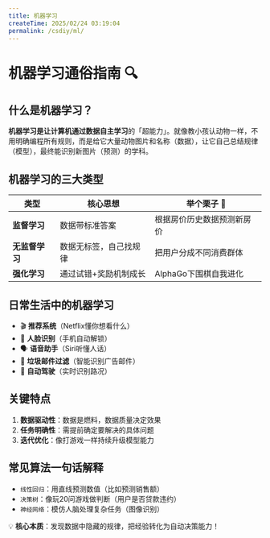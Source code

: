 ```yaml
---
title: 机器学习
createTime: 2025/02/24 03:19:04
permalink: /csdiy/ml/
---
```


# 机器学习通俗指南 🔍

## 什么是机器学习？
**机器学习是让计算机通过数据自主学习**的「超能力」。就像教小孩认动物一样，不用明确编程所有规则，而是给它大量动物图片和名称（数据），让它自己总结规律（模型），最终能识别新图片（预测）的学科。

## 机器学习的三大类型
| 类型         | 核心思想                          | 举个栗子 🌰            |
|--------------|-----------------------------------|------------------------|
| **监督学习** | 数据带标准答案                             | 根据房价历史数据预测新房价 |
| **无监督学习** | 数据无标签，自己找规律           | 把用户分成不同消费群体     |
| **强化学习**  | 通过试错+奖励机制成长           | AlphaGo下围棋自我进化    |

## 日常生活中的机器学习
- 🎬 **推荐系统**（Netflix懂你想看什么）
- 📸 **人脸识别**（手机自动解锁）
- 🗣 **语音助手**（Siri听懂人话）
- 📧 **垃圾邮件过滤**（智能识别广告邮件）
- 🚗 **自动驾驶**（实时识别路况）

## 关键特点
1. **数据驱动性**：数据是燃料，数据质量决定效果
2. **任务明确性**：需提前确定要解决的具体问题
3. **迭代优化**：像打游戏一样持续升级模型能力

## 常见算法一句话解释
- `线性回归`：用直线预测数值（比如预测销售额）
- `决策树`：像玩20问游戏做判断（用户是否贷款违约）
- `神经网络`：模仿人脑处理复杂任务（图像识别）

💡 **核心本质**：发现数据中隐藏的规律，把经验转化为自动决策能力！